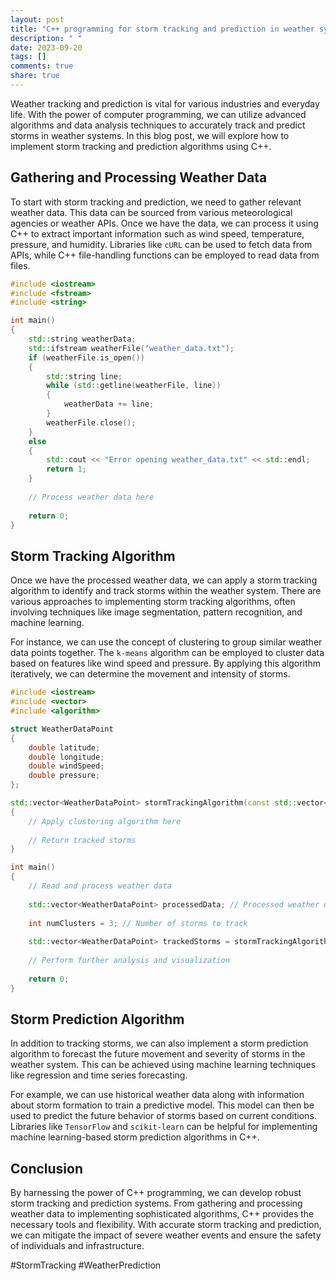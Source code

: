 ```yaml
---
layout: post
title: "C++ programming for storm tracking and prediction in weather systems"
description: " "
date: 2023-09-20
tags: []
comments: true
share: true
---
```


Weather tracking and prediction is vital for various industries and everyday life. With the power of computer programming, we can utilize advanced algorithms and data analysis techniques to accurately track and predict storms in weather systems. In this blog post, we will explore how to implement storm tracking and prediction algorithms using C++.

## Gathering and Processing Weather Data

To start with storm tracking and prediction, we need to gather relevant weather data. This data can be sourced from various meteorological agencies or weather APIs. Once we have the data, we can process it using C++ to extract important information such as wind speed, temperature, pressure, and humidity. Libraries like `cURL` can be used to fetch data from APIs, while C++ file-handling functions can be employed to read data from files.

```cpp
#include <iostream>
#include <fstream>
#include <string>

int main()
{
    std::string weatherData;
    std::ifstream weatherFile("weather_data.txt");
    if (weatherFile.is_open())
    {
        std::string line;
        while (std::getline(weatherFile, line))
        {
            weatherData += line;
        }
        weatherFile.close();
    }
    else
    {
        std::cout << "Error opening weather_data.txt" << std::endl;
        return 1;
    }
    
    // Process weather data here
    
    return 0;
}
```

## Storm Tracking Algorithm

Once we have the processed weather data, we can apply a storm tracking algorithm to identify and track storms within the weather system. There are various approaches to implementing storm tracking algorithms, often involving techniques like image segmentation, pattern recognition, and machine learning.

For instance, we can use the concept of clustering to group similar weather data points together. The `k-means` algorithm can be employed to cluster data based on features like wind speed and pressure. By applying this algorithm iteratively, we can determine the movement and intensity of storms.

```cpp
#include <iostream>
#include <vector>
#include <algorithm>

struct WeatherDataPoint
{
    double latitude;
    double longitude;
    double windSpeed;
    double pressure;
};

std::vector<WeatherDataPoint> stormTrackingAlgorithm(const std::vector<WeatherDataPoint>& data, int numClusters)
{
    // Apply clustering algorithm here
    
    // Return tracked storms
}

int main()
{
    // Read and process weather data
    
    std::vector<WeatherDataPoint> processedData; // Processed weather data
    
    int numClusters = 3; // Number of storms to track
    
    std::vector<WeatherDataPoint> trackedStorms = stormTrackingAlgorithm(processedData, numClusters);
    
    // Perform further analysis and visualization
    
    return 0;
}
```

## Storm Prediction Algorithm

In addition to tracking storms, we can also implement a storm prediction algorithm to forecast the future movement and severity of storms in the weather system. This can be achieved using machine learning techniques like regression and time series forecasting.

For example, we can use historical weather data along with information about storm formation to train a predictive model. This model can then be used to predict the future behavior of storms based on current conditions. Libraries like `TensorFlow` and `scikit-learn` can be helpful for implementing machine learning-based storm prediction algorithms in C++.

## Conclusion

By harnessing the power of C++ programming, we can develop robust storm tracking and prediction systems. From gathering and processing weather data to implementing sophisticated algorithms, C++ provides the necessary tools and flexibility. With accurate storm tracking and prediction, we can mitigate the impact of severe weather events and ensure the safety of individuals and infrastructure.

#StormTracking #WeatherPrediction